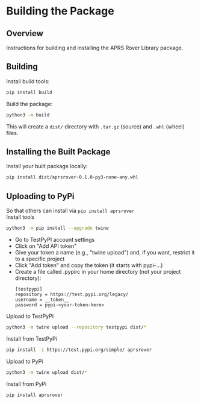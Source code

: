 # Building the Package

## Overview
Instructions for building and installing the APRS Rover Library package.

## Building
Install build tools:
```sh
pip install build
```

Build the package:
```sh
python3 -m build
```
This will create a `dist/` directory with `.tar.gz` (source) and `.whl` (wheel) files.

## Installing the Built Package
Install your built package locally:
```sh
pip install dist/aprsrover-0.1.0-py3-none-any.whl
```

## Uploading to PyPi
So that others can install via `pip install aprsrover`  
Install tools  
```sh
python3 -m pip install --upgrade twine
```  
 
- Go to TestPyPI account settings
- Click on "Add API token"
- Give your token a name (e.g., "twine upload") and, if you want, restrict it to a specific project
- Click "Add token" and copy the token (it starts with pypi-...)
- Create a file called .pypirc in your home directory (not your project directory):
    ```
    [testpypi]
    repository = https://test.pypi.org/legacy/
    username = __token__
    password = pypi-<your-token-here>
    ```
Upload to TestPyPi
```sh
python3 -m twine upload --repository testpypi dist/*
``` 

Install from TestPyPi
```sh
pip install -i https://test.pypi.org/simple/ aprsrover
```  

Upload to PyPi  
```sh
python3 -m twine upload dist/*
```
Install from PyPi
```sh
pip install aprsrover
```  